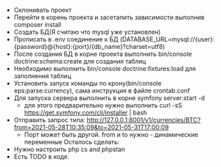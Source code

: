 - Склонивать проект
- Перейти в корень проекта и засетапить зависимости выполнив composer install  
- Создать БД(Я считаю что mysql уже установлен)
- Прописать в .env соединение к БД (DATABASE_URL=mysql://{user}:{password}@{host}:{port}/{db_name}?charset=utf8)
- После создания БД в корне проекта выполнить bin/console doctrine:schema:create для создания таблиц
- Необходимо выполнить bin/console doctrine:fixtures:load для заполнения таблиц 
- Установить запуск команды по крону(bin/console eps:parse:currency), сама инструкция в файле crontab.conf
- Для запуска сервера выполнить в корне symfony server:start -d
  * для этого предварительно нужно выполнить  curl -sS https://get.symfony.com/cli/installer | bash
- Отправить запрос типа: http://127.0.0.1:8001/v1/currencies/BTC?from=2021-05-28T10:35:09&to=2021-05-31T17:00:09
  * Порт может быть другой. from и to нужно - динамические переменные
Осталось сделать:
- Нужно настроить php cs and phpstan
- Есть TODO в коде. 